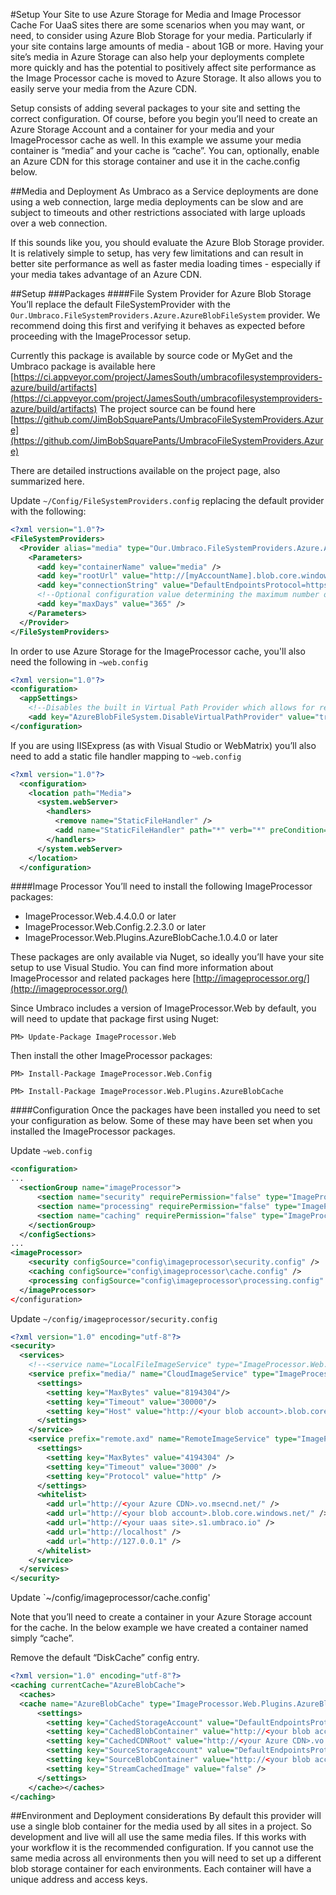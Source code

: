 #Setup Your Site to use Azure Storage for Media and Image Processor Cache
For UaaS sites there are some scenarios when you may want, or need, to consider using Azure Blob Storage for your media.  Particularly if your site contains large amounts of media - about 1GB or more.  Having your site’s media in Azure Storage can also help your deployments complete more quickly and has the potential to positively affect site performance as the Image Processor cache is moved to Azure Storage.  It also allows you to easily serve your media from the Azure CDN.

Setup consists of adding several packages to your site and setting the correct configuration.  Of course, before you begin you’ll need to create an Azure Storage Account and a container for your media and your ImageProcessor cache as well.  In this example we assume your media container is “media” and your cache is “cache”.  You can, optionally, enable an Azure CDN for this storage container and use it in the cache.config below.	

##Media and Deployment
As Umbraco as a Service deployments are done using a web connection, large media deployments can be slow and are subject to timeouts and other restrictions associated with large uploads over a web connection.

If this sounds like you, you should evaluate the Azure Blob Storage provider. It is relatively simple to setup, has very few limitations and can result in better site performance as well as faster media loading times - especially if your media takes advantage of an Azure CDN.

##Setup
###Packages
####File System Provider for Azure Blob Storage
You’ll replace the default FileSystemProvider with the `Our.Umbraco.FileSystemProviders.Azure.AzureBlobFileSystem` provider.  We recommend doing this first and verifying it behaves as expected before proceeding with the ImageProcessor setup.

Currently this package is available by source code or MyGet and the Umbraco package is available here [https://ci.appveyor.com/project/JamesSouth/umbracofilesystemproviders-azure/build/artifacts](https://ci.appveyor.com/project/JamesSouth/umbracofilesystemproviders-azure/build/artifacts)  The project source can be found here   [https://github.com/JimBobSquarePants/UmbracoFileSystemProviders.Azure](https://github.com/JimBobSquarePants/UmbracoFileSystemProviders.Azure)

There are detailed instructions available on the project page, also summarized here.

Update `~/Config/FileSystemProviders.config` replacing the default provider with the following:

```xml
<?xml version="1.0"?>
<FileSystemProviders>
  <Provider alias="media" type="Our.Umbraco.FileSystemProviders.Azure.AzureBlobFileSystem, Our.Umbraco.FileSystemProviders.Azure">
    <Parameters>
      <add key="containerName" value="media" />
      <add key="rootUrl" value="http://[myAccountName].blob.core.windows.net/" />
      <add key="connectionString" value="DefaultEndpointsProtocol=https;AccountName=[myAccountName];AccountKey=[myAccountKey]"/>
      <!--Optional configuration value determining the maximum number of days to cache items in the browser. Defaults to 365 days. -->
      <add key="maxDays" value="365" />
    </Parameters>
  </Provider>
</FileSystemProviders>
```

In order to use Azure Storage for the ImageProcessor cache, you'll also need the following in `~web.config`

```xml
<?xml version="1.0"?>
<configuration>
  <appSettings>
    <!--Disables the built in Virtual Path Provider which allows for relative paths-->
    <add key="AzureBlobFileSystem.DisableVirtualPathProvider" value="true" />
</configuration>
```

If you are using IISExpress (as with Visual Studio or WebMatrix) you’ll also need to add a static file handler mapping to `~web.config`

```xml
<?xml version="1.0"?>
  <configuration>
    <location path="Media">
      <system.webServer>
        <handlers>
          <remove name="StaticFileHandler" />
          <add name="StaticFileHandler" path="*" verb="*" preCondition="integratedMode" type="System.Web.StaticFileHandler" />
        </handlers>
      </system.webServer>
    </location>
  </configuration>
  ```
####Image Processor
You’ll need to install the following ImageProcessor packages:

* ImageProcessor.Web.4.4.0.0 or later
* ImageProcessor.Web.Config.2.2.3.0 or later
* ImageProcessor.Web.Plugins.AzureBlobCache.1.0.4.0 or later

These packages are only available via Nuget, so ideally you’ll have your site setup to use Visual Studio.  You can find more information about ImageProcessor and related packages here [http://imageprocessor.org/](http://imageprocessor.org/)

Since Umbraco includes a version of ImageProcessor.Web by default, you will need to update that package first using Nuget:

```PM> Update-Package ImageProcessor.Web```

Then install the other ImageProcessor packages:

```PM> Install-Package ImageProcessor.Web.Config```

```PM> Install-Package ImageProcessor.Web.Plugins.AzureBlobCache```


####Configuration
Once the packages have been installed you need to set your configuration as below.  Some of these may have been set when you installed the ImageProcessor packages.

Update `~web.config`

```xml
<configuration>
...
  <sectionGroup name="imageProcessor">
      <section name="security" requirePermission="false" type="ImageProcessor.Web.Configuration.ImageSecuritySection, ImageProcessor.Web" />
      <section name="processing" requirePermission="false" type="ImageProcessor.Web.Configuration.ImageProcessingSection, ImageProcessor.Web" />
      <section name="caching" requirePermission="false" type="ImageProcessor.Web.Configuration.ImageCacheSection, ImageProcessor.Web" />
    </sectionGroup>
  </configSections>
...
<imageProcessor>
    <security configSource="config\imageprocessor\security.config" />
    <caching configSource="config\imageprocessor\cache.config" />
    <processing configSource="config\imageprocessor\processing.config" />
  </imageProcessor>
</configuration>
```

Update `~/config/imageprocessor/security.config`

```xml
<?xml version="1.0" encoding="utf-8"?>
<security>
  <services>
    <!--<service name="LocalFileImageService" type="ImageProcessor.Web.Services.LocalFileImageService, ImageProcessor.Web" />-->
    <service prefix="media/" name="CloudImageService" type="ImageProcessor.Web.Services.CloudImageService, ImageProcessor.Web">
      <settings>
        <setting key="MaxBytes" value="8194304"/>
        <setting key="Timeout" value="30000"/>
        <setting key="Host" value="http://<your blob account>.blob.core.windows.net/media/"/>
      </settings>
    </service>
    <service prefix="remote.axd" name="RemoteImageService" type="ImageProcessor.Web.Services.RemoteImageService, ImageProcessor.Web">
      <settings>
        <setting key="MaxBytes" value="4194304" />
        <setting key="Timeout" value="3000" />
        <setting key="Protocol" value="http" />
      </settings>
      <whitelist>
        <add url="http://<your Azure CDN>.vo.msecnd.net/" />
        <add url="http://<your blob account>.blob.core.windows.net/" />
        <add url="http://<your uaas site>.s1.umbraco.io" />
        <add url="http://localhost" />
        <add url="http://127.0.0.1" />
      </whitelist>
    </service>
  </services>
</security> 
```

Update `~/config/imageprocessor/cache.config'

Note that you’ll need to create a container in your Azure Storage account for the cache.  In the below example we have created a container named simply “cache”.

Remove the default “DiskCache” config entry.

```xml
<?xml version="1.0" encoding="utf-8"?>
<caching currentCache="AzureBlobCache">
  <caches>
  <cache name="AzureBlobCache" type="ImageProcessor.Web.Plugins.AzureBlobCache.AzureBlobCache, ImageProcessor.Web.Plugins.AzureBlobCache" maxDays="365">
      <settings>
        <setting key="CachedStorageAccount" value="DefaultEndpointsProtocol=https;AccountName=;AccountKey=" />
        <setting key="CachedBlobContainer" value="http://<your blob account>.blob.core.windows.net/cache/" />
        <setting key="CachedCDNRoot" value="http://<your Azure CDN>.vo.msecnd.net/" />
        <setting key="SourceStorageAccount" value="DefaultEndpointsProtocol=https;AccountName=;AccountKey=" />
        <setting key="SourceBlobContainer" value="http://<your blob account>.blob.core.windows.net/media/" />
        <setting key="StreamCachedImage" value="false" />
      </settings>
    </cache></caches>
</caching>
```

##Environment and Deployment considerations
By default this provider will use a single blob container for the media used by all sites in a project. So development and live will all use the same media files. If this works with your workflow it is the recommended configuration. If you cannot use the same media across all environments then you will need to set up a different blob storage container for each environments. Each container will have a unique address and access keys.
